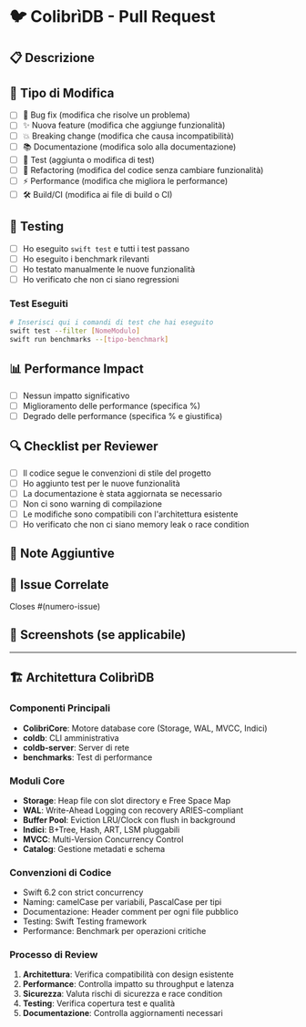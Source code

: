 # 🐦 ColibrìDB - Pull Request

## 📋 Descrizione
<!-- Fornisci una descrizione chiara e concisa di cosa fa questa PR -->

## 🎯 Tipo di Modifica
<!-- Seleziona il tipo di modifica che questa PR introduce -->
- [ ] 🐛 Bug fix (modifica che risolve un problema)
- [ ] ✨ Nuova feature (modifica che aggiunge funzionalità)
- [ ] 💥 Breaking change (modifica che causa incompatibilità)
- [ ] 📚 Documentazione (modifica solo alla documentazione)
- [ ] 🧪 Test (aggiunta o modifica di test)
- [ ] 🔧 Refactoring (modifica del codice senza cambiare funzionalità)
- [ ] ⚡ Performance (modifica che migliora le performance)
- [ ] 🛠️ Build/CI (modifica ai file di build o CI)

## 🧪 Testing
<!-- Descrivi i test che hai eseguito per verificare le tue modifiche -->
- [ ] Ho eseguito `swift test` e tutti i test passano
- [ ] Ho eseguito i benchmark rilevanti
- [ ] Ho testato manualmente le nuove funzionalità
- [ ] Ho verificato che non ci siano regressioni

### Test Eseguiti
```bash
# Inserisci qui i comandi di test che hai eseguito
swift test --filter [NomeModulo]
swift run benchmarks --[tipo-benchmark]
```

## 📊 Performance Impact
<!-- Se applicabile, descrivi l'impatto sulle performance -->
- [ ] Nessun impatto significativo
- [ ] Miglioramento delle performance (specifica %)
- [ ] Degrado delle performance (specifica % e giustifica)

## 🔍 Checklist per Reviewer
<!-- Controlla che tutti i punti siano soddisfatti -->
- [ ] Il codice segue le convenzioni di stile del progetto
- [ ] Ho aggiunto test per le nuove funzionalità
- [ ] La documentazione è stata aggiornata se necessario
- [ ] Non ci sono warning di compilazione
- [ ] Le modifiche sono compatibili con l'architettura esistente
- [ ] Ho verificato che non ci siano memory leak o race condition

## 📝 Note Aggiuntive
<!-- Aggiungi qualsiasi altra informazione che potrebbe essere utile ai reviewer -->

## 🔗 Issue Correlate
<!-- Collega questa PR alle issue rilevanti -->
Closes #(numero-issue)

## 📸 Screenshots (se applicabile)
<!-- Aggiungi screenshot se le modifiche riguardano l'interfaccia utente -->

---

## 🏗️ Architettura ColibrìDB

### Componenti Principali
- **ColibriCore**: Motore database core (Storage, WAL, MVCC, Indici)
- **coldb**: CLI amministrativa
- **coldb-server**: Server di rete
- **benchmarks**: Test di performance

### Moduli Core
- **Storage**: Heap file con slot directory e Free Space Map
- **WAL**: Write-Ahead Logging con recovery ARIES-compliant
- **Buffer Pool**: Eviction LRU/Clock con flush in background
- **Indici**: B+Tree, Hash, ART, LSM pluggabili
- **MVCC**: Multi-Version Concurrency Control
- **Catalog**: Gestione metadati e schema

### Convenzioni di Codice
- Swift 6.2 con strict concurrency
- Naming: camelCase per variabili, PascalCase per tipi
- Documentazione: Header comment per ogni file pubblico
- Testing: Swift Testing framework
- Performance: Benchmark per operazioni critiche

### Processo di Review
1. **Architettura**: Verifica compatibilità con design esistente
2. **Performance**: Controlla impatto su throughput e latenza
3. **Sicurezza**: Valuta rischi di sicurezza e race condition
4. **Testing**: Verifica copertura test e qualità
5. **Documentazione**: Controlla aggiornamenti necessari